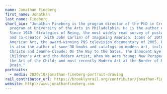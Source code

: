 ```yaml
---
name: Jonathan Fineberg
first_name: Jonathan
last_name: Fineberg
short_bio: "Jonathan Fineberg is the program director of the PhD in Creativity
  program at University of the Arts in Philadelphia. He is the author of Art
  Since 1940: Strategies of Being, the most widely read survey of postwar art,
  and co-creator (with John Carlin) of Imagining America: Icons of 20th Century
  American Art, the award-winning PBS television documentary of 2005. Fineberg
  is also the author of some 30 books and catalogs on modern art, including:
  Christo and Jeanne-Claude: On the Way to the Gates; The Innocent Eye:
  Children's Art and the Modern Artist; When We Were Young: New Perspectives on
  the Art of the Child; and most recently Modern Art at the Border of Mind and
  Brain."
portraits:
  - media: 2020/10/jonathan-fineberg-portrait-drawing
rail_contributor_url: https://brooklynrail.org/contributor/jonathan-fineberg
website: http://www.jonathanfineberg.com
---
```

